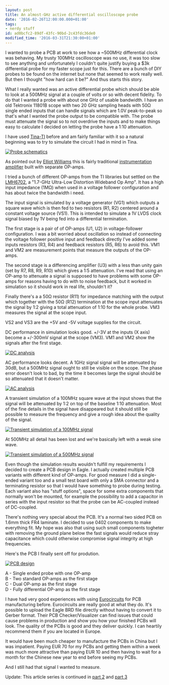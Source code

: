```yaml
---
layout: post
title: An almost-GHz active differential oscilloscope probe
date: '2016-02-26T12:00:00.000+01:00'
tags:
- nerdy stuff
id: ad0bcfc2-89df-43fc-90bd-2c43fdc36de0
modified_time: '2016-03-31T21:30:00+01:00'
---
```


I wanted to probe a PCB at work to see how a ~500MHz differential
clock was behaving.  My trusty 100MHz oscilloscope was no use, it was
too slow to see anything and unfortunately I couldn't quite justify
buying a $3k differential probe for my faster scope just for this.
There are a bunch of DIY probes to be found on the internet but none
that seemed to work really well.  But then I thought "how hard can it
be?"  And thus starts this story.

What I really wanted was an active differential probe which should be
able to look at a 500MHz signal at a couple of volts or so with decent
fidelity.  To do that I wanted a probe with about one GHz of usable
bandwidth.  I have an old Tektronix 11801B scope with two 20 GHz
sampling heads with 50Ω single ended inputs that can handle signals
which are 1.0V peak-to-peak so that's what I wanted the probe output
to be compatible with.  The probe must attenuate the signal so to not
overdrive the inputs and to make things easy to calculate I decided on
letting the probe have a 1:10 attenuation.

I have used [Tina-TI](http://www.ti.com/tool/tina-ti) before and am
fairly familiar with it so a natural beginning was to try to simulate
the circuit I had in mind in Tina.

[![Probe schematics]({{site.baseurl}}/images/2016-02-26-ghz-differential-probe/simulation-schematic.png)]({{site.baseurl}}/images/2016-02-26-ghz-differential-probe/simulation-schematic.png)

As pointed out by [Elliot
Williams](https://hackaday.com/author/hexagon5un/) this is fairly
traditional [instrumentation
amplifier](https://hackaday.com/2016/03/18/beyond-measure-instrumentation-amplifiers/) built with separate OP-amps.

I tried a bunch of different OP-amps from the TI libraries but settled
on the [LMH6702](http://www.ti.com/product/lmh6702), a "1.7-GHz
Ultra-Low Distortion Wideband Op Amp".  It has a high input impedance
(1MΩ) when used in a voltage follower configuration and has about
twice the bandwidth i need.

The input signal is simulated by a voltage generator (VG1) which
outputs a square wave which is then fed to two resistors (R1, R2)
centered around a constant voltage source (VS1).  This is intended to
simulate a 1V LVDS clock signal biased by 1V being fed into a
differential termination.

The first stage is a pair of of OP-amps (U1, U2) in voltage-follower
configuration.  I was a bit worried about oscillation so instead of
connecting the voltage follower positive input and feedback directly
I've added some inputs resistors (R3, R4) and feedback resistors (R5,
R6) to avoid this.  VM1 and VM2 are measurement points that measure
the outputs of the OP-amps.

The second stage is a differencing amplifier (U3) with a less than
unity gain (set by R7, R8, R9, R10) which gives a 1:5 attenuation.
I've read that using an OP-amp to attenuate a signal is supposed to
have problems with some OP-amps for reasons having to do with to noise
feedback, but it worked in simulation so it should work in real life,
shouldn't it?

Finally there's a a 50Ω resistor (R11) for impedance matching with
the output which together with the 50Ω (R12) termination at the
scope input attenuates the signal by 1:2 giving a total attenuation of
1:10 for the whole probe.  VM3 measures the signal at the scope input.

VS2 and VS3 are the +5V and -5V voltage supplies for the circuit.

DC performance in simulation looks good.  +/-3V at the inputs (X axis)
become a +/-300mV signal at the scope (VM3).  VM1 and VM2 show the
signals after the first stage.

[![DC analysis]({{site.baseurl}}/images/2016-02-26-ghz-differential-probe/simulation-dc.png)]({{site.baseurl}}/images/2016-02-26-ghz-differential-probe/simulation-dc.png)

AC performance looks decent.  A 1GHz signal signal will be attenuated
by 30dB, but a 500MHz signal ought to still be visible on the scope.
The phase error doesn't look to bad, by the time it becomes large the
signal should be so attenuated that it doesn't matter.

[![AC analysis]({{site.baseurl}}/images/2016-02-26-ghz-differential-probe/simulation-ac.png)]({{site.baseurl}}/images/2016-02-26-ghz-differential-probe/simulation-ac.png)

A transient simulation of a 100MHz square wave at the input shows that
the signal will be attenuated by 1:2 on top of the baseline 1:10
attenuation.  Most of the fine details in the signal have disappeared
but it should still be possible to measure the frequency and give a
rough idea about the quality of the signal.

[![Transient simulation of a 100MHz signal]({{site.baseurl}}/images/2016-02-26-ghz-differential-probe/simulation-100.png)]({{site.baseurl}}/images/2016-02-26-ghz-differential-probe/simulation-100.png)

At 500MHz all detail has been lost and we're basically left with a
weak sine wave.

[![Transient simulation of a 500MHz signal]({{site.baseurl}}/images/2016-02-26-ghz-differential-probe/simulation-500.png)]({{site.baseurl}}/images/2016-02-26-ghz-differential-probe/simulation-500.png)

Even though the simulation results wouldn't fulfill my requirements I
decided to create a PCB design in Eagle.  I actually created multiple
PCB variants with different kind of OP-amps.  For good measure I did a
single-ended variant too and a small test board with only a SMA
connector and a terminating resistor so that I would have something to
probe during testing.  Each variant also has "stuff options", space
for some extra components that normally won't be mounted, for example
the possibility to add a capacitor in series with the input resistor
so that the probe can be AC-coupled instead of DC-coupled.

There's nothing very special about the PCB.  It's a normal two sided
PCB on 1.6mm thick FR4 laminate.  I decided to use 0402 components to
make everything fit.  My hope was also that using such small
components togheter with removing the ground plane below the fast
signals would reduce stray capacitance which could otherwise
compromise signal integrity at high frequencies.

Here's the PCB I finally sent off for prodution.

[![PCB design]({{site.baseurl}}/images/2016-02-26-ghz-differential-probe/probe-brd.png)]({{site.baseurl}}/images/2016-02-26-ghz-differential-probe/probe-brd.png)

A - Single ended probe with one OP-amp<br>
B - Two standard OP-amps as the first stage<br>
C - Dual OP-amp as the first stage<br>
D - Fully differential OP-amp as the first stage

I have had very good experiences with using
[Eurocircuits](http://eurocircuits.com/) for PCB manufacturing before.
Eurocircuits are really good at what they do.  It's possible to upload
the Eagle BRD file directly without having to convert it to Gerber
format.  Their PCB Checker/Visualizer can find issues that could cause
problems in production and show you how your finished PCBs will look.
The quality of the PCBs is good and they deliver quickly.  I can
heartily recommend them if you are located in Europe.

It would have been much cheaper to manufacture the PCBs in China but I
was impatient.  Paying EUR 70 for my PCBs and getting them within a
week was much more attractive than paying EUR 10 and then having to
wait for a month for the Chinese new year to end before seeing my
PCBs.

And I still had that signal I wanted to measure.

Update: This article series is continued in [part&nbsp;2]({{site.baseurl}}/2016/02/28/ghz-differential-probe-2.html) and [part&nbsp;3]({{site.baseurl}}/2016/03/16/ghz-differential-probe-3.html) 